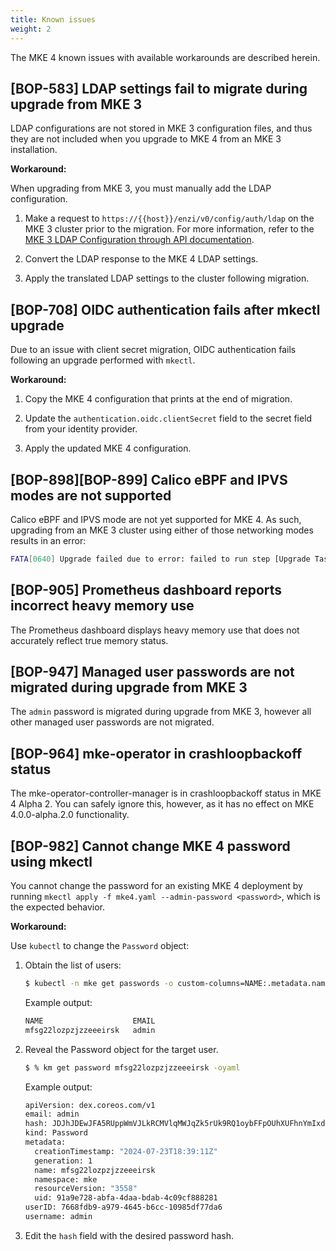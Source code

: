 ```yaml
---
title: Known issues
weight: 2
---
```


The MKE 4 known issues with available workarounds are described herein.

## [BOP-583] LDAP settings fail to migrate during upgrade from MKE 3

LDAP configurations are not stored in MKE 3 configuration files, and thus they
are not included when you upgrade to MKE 4 from an MKE 3 installation.

**Workaround:**

When upgrading from MKE 3, you must manually add the LDAP configuration.

1. Make a request to ``https://{{host}}/enzi/v0/config/auth/ldap`` on the MKE 3
cluster prior to the migration. For more information, refer to the [MKE 3
LDAP Configuration through API documentation](https://docs.mirantis.com/mke/3.7/ops/administer-cluster/integrate-with-LDAP-directory/configure-ldap-integration.html#ldap-configuration-through-api).

2. Convert the LDAP response to the MKE 4 LDAP settings.
3. Apply the translated LDAP settings to the cluster following migration.

## [BOP-708] OIDC authentication fails after mkectl upgrade

Due to an issue with client secret migration, OIDC authentication fails
following an upgrade performed with `mkectl`.

**Workaround:**

1. Copy the MKE 4 configuration that prints at the end of migration.

2. Update the `authentication.oidc.clientSecret` field to the secret field
   from your identity provider.

3. Apply the updated MKE 4 configuration.

## [BOP-898][BOP-899] Calico eBPF and IPVS modes are not supported

Calico eBPF and IPVS mode are not yet supported for MKE 4. As such, upgrading
from an MKE 3 cluster using either of those networking modes results in an
error:

```sh
FATA[0640] Upgrade failed due to error: failed to run step [Upgrade Tasks]: unable to install BOP: unable to apply MKE4 config: failed to wait for pods: failed to wait for pods: failed to list pods: client rate limiter Wait returned an error: context deadline exceeded
```

## [BOP-905] Prometheus dashboard reports incorrect heavy memory use

The Prometheus dashboard displays heavy memory use that does not accurately
reflect true memory status.

## [BOP-947] Managed user passwords are not migrated during upgrade from MKE 3

The `admin` password is migrated during upgrade from MKE 3, however all other
managed user passwords are not migrated.

## [BOP-964] mke-operator in crashloopbackoff status

The mke-operator-controller-manager is in crashloopbackoff status in MKE 4
Alpha 2. You can safely ignore this, however, as it has no effect on MKE
4.0.0-alpha.2.0 functionality.

## [BOP-982] Cannot change MKE 4 password using mkectl

You cannot change the password for an existing MKE 4 deployment by running
``mkectl apply -f mke4.yaml --admin-password <password>``, which is the
expected behavior.

**Workaround:**

Use ``kubectl`` to change the ``Password`` object:

1. Obtain the list of users:

   ```sh
   $ kubectl -n mke get passwords -o custom-columns=NAME:.metadata.name,EMAIL:.email
   ```

   Example output:

   ```sh
   NAME                    EMAIL
   mfsg22lozpzjzzeeeirsk   admin
2. Reveal the Password object for the target user.

   ```sh
   $ % km get password mfsg22lozpzjzzeeeirsk -oyaml
   ```

   Example output:

   ```sh
   apiVersion: dex.coreos.com/v1
   email: admin
   hash: JDJhJDEwJFA5RUppWmVJLkRCMVlqMWJqZk5rUk9RQ1oybFFpOUhXUFhnYmIxdUFPSkpHeGFDWUl1OTcy
   kind: Password
   metadata:
     creationTimestamp: "2024-07-23T18:39:11Z"
     generation: 1
     name: mfsg22lozpzjzzeeeirsk
     namespace: mke
     resourceVersion: "3558"
     uid: 91a9e728-abfa-4daa-bdab-4c09cf888281
   userID: 7668fdb9-a979-4645-b6cc-10985df77da6
   username: admin
3. Edit the ``hash`` field with the desired password hash.
